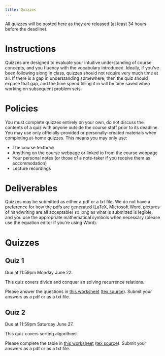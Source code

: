 ```yaml
---
title: Quizzes
...
```


All quizzes will be posted here as they are released (at least 34 hours before the deadline).

# Instructions

Quizzes are designed to evaluate your intuitive understanding of course concepts, and you fluency with the vocabulary introduced. Ideally, if you've been following along in class, quizzes should not require very much time at all. If there is a gap in understanding somewhere, then the quiz should expose that gap, and the time spend filling it in will be time saved when working on subsequent problem sets.

# Policies

You must complete quizzes entirely on your own, do not discuss the contents of a quiz with anyone outside the course staff prior to its deadline. You may use only officially-provided or personally-created materials when completing at-home quizzes. This means you may only use:

- The course textbook
- Anything on the course webpage or linked to from the course webpage
- Your personal notes (or those of a note-taker if you receive them as accommodation)
- Lecture recordings

# Deliverables

Quizzes may be submitted as either a pdf or a txt file. We do not have a preference for how the pdfs are generated (LaTeX, Microsoft Word, pictures of handwriting are all acceptable) so long as what is submitted is legible, and you use the appropriate mathematical symbols when necessary (please use the equation editor if you're using Word).

# Quizzes

## Quiz 1

Due at 11:59pm Monday June 22.

This quiz covers divide and conquer an solving recurrence relations.

Please answer the questions in [this worksheet](files/quizzes/quiz1_blank.pdf) ([tex source](files/quizzes/quiz1_su2020.zip)). Submit your answers as a pdf or as a txt file.

## Quiz 2

Due at 11:59pm Saturday June 27.

This quiz covers sorting algorithms.

Please complete the table in [this worksheet](files/quizzes/quiz2_blank.pdf) ([tex source](files/quizzes/quiz2_su2020.zip)). Submit your answers as a pdf or as a txt file.
